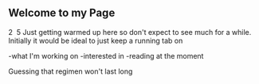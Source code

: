 ## Welcome to my Page
2
​​
5
Just getting warmed up here so don't expect to see much for a while.  Initially it would be ideal to just keep a running tab on

-what I'm working on
-interested in
-reading at the moment

Guessing that regimen won't last long
